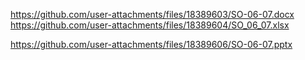 https://github.com/user-attachments/files/18389603/SO-06-07.docx
https://github.com/user-attachments/files/18389604/SO_06_07.xlsx

https://github.com/user-attachments/files/18389606/SO-06-07.pptx
